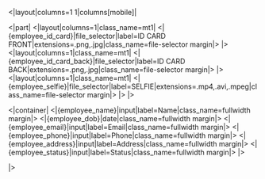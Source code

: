 <|layout|columns=1 1|columns[mobile]|

<|part|
<|layout|columns=1|class_name=mt1|
<|{employee_id_card}|file_selector|label=ID CARD FRONT|extensions=.png,.jpg|class_name=file-selector margin|>
|>
<|layout|columns=1|class_name=mt1|
<|{employee_id_card_back}|file_selector|label=ID CARD BACK|extensions=.png,.jpg|class_name=file-selector margin|>
|>
<|layout|columns=1|class_name=mt1|
<|{employee_selfie}|file_selector|label=SELFIE|extensions=.mp4,.avi,.mpeg|class_name=file-selector margin|>
|>
|>

<|container|
<|{employee_name}|input|label=Name|class_name=fullwidth margin|>
<|{employee_dob}|date|class_name=fullwidth margin|>
<|{employee_email}|input|label=Email|class_name=fullwidth margin|>
<|{employee_phone}|input|label=Phone|class_name=fullwidth margin|>
<|{employee_address}|input|label=Address|class_name=fullwidth margin|>
<|{employee_status}|input|label=Status|class_name=fullwidth margin|>
|>

|>